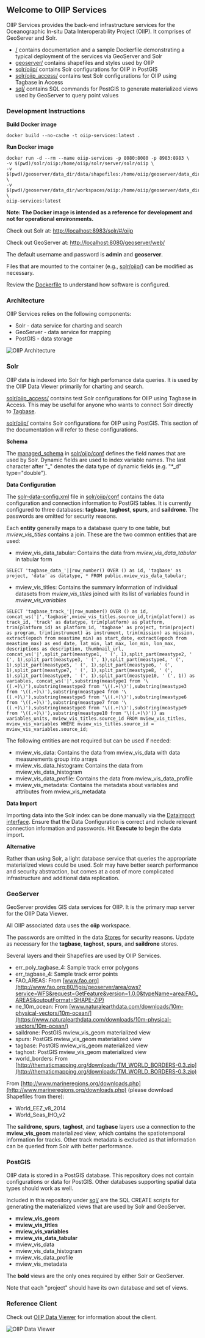 ## Welcome to OIIP Services

OIIP Services provides the back-end infrastructure services for the Oceanographic In-situ Data Interoperability Project (OIIP).
It comprises of GeoServer and Solr.

* [/](./) contains documentation and a sample Dockerfile demonstrating a typical deployment of the services via GeoServer and Solr
* [geoserver/](geoserver/) contains shapefiles and styles used by OIIP
* [solr/oiip/](solr/oiip/) contains Solr configurations for OIIP in PostGIS
* [solr/oiip_access/](solr/oiip_access/) contains test Solr configurations for OIIP using Tagbase in Access
* [sql/](sql/) contains SQL commands for PostGIS to generate materialized views used by GeoServer to query point values

### Development Instructions

**Build Docker image**

    docker build --no-cache -t oiip-services:latest .

**Run Docker image**

    docker run -d --rm --name oiip-services -p 8080:8080 -p 8983:8983 \
    -v $(pwd)/solr/oiip:/home/oiip/solr/server/solr/oiip \
    -v $(pwd)/geoserver/data_dir/data/shapefiles:/home/oiip/geoserver/data_dir/data/shapefiles \
    -v $(pwd)/geoserver/data_dir/workspaces/oiip:/home/oiip/geoserver/data_dir/workspaces/oiip \
    oiip-services:latest

**Note: The Docker image is intended as a reference for development and not for operational environments.**

Check out Solr at: [http://localhost:8983/solr/#/oiip](http://localhost:8983/solr/#/oiip)

Check out GeoServer at: [http://localhost:8080/geoserver/web/](http://localhost:8080/geoserver/web/)

The default username and password is **admin** and **geoserver**.

Files that are mounted to the container (e.g., [solr/oiip/](solr/oiip/)) can be modified as necessary.

Review the [Dockerfile](Dockerfile) to understand how software is configured.


### Architecture

OIIP Services relies on the following components:

* Solr - data service for charting and search
* GeoServer - data service for mapping
* PostGIS - data storage

![OIIP Architecture](images/oiip_architecture.png)

### Solr

OIIP data is indexed into Solr for high perfomance data queries. It is used by the OIIP Data Viewer primarily for charting and search.

[solr/oiip_access/](solr/oiip_access/) contains test Solr configurations for OIIP using Tagbase in Access. This may be useful for anyone who wants to connect Solr directly to [Tagbase](https://github.com/tagbase).

[solr/oiip/](solr/oiip/) contains Solr configurations for OIIP using PostGIS. This section of the documentation will refer to these configurations.

**Schema**

The [managed_schema](solr/oiip/conf/managed_schema) in [solr/oiip/conf](solr/oiip/conf) defines the field names that are used by Solr. Dynamic fields are used to index variable names. The last character after "\_" denotes the data type of dynamic fields (e.g. "*_d" type="double").

**Data Configuration**

The [solr-data-config.xml](solr/oiip/conf/solr-data-config.xml) file in [solr/oiip/conf](solr/oiip/conf) contains the data configuration and connection information to PostGIS tables. It is currently configured to three databases: **tagbase**, **taghost**, **spurs**, and **saildrone**. The passwords are omitted for security reasons.

Each **entity** generally maps to a database query to one table, but *mview_vis_titles* contains a join. These are the two common entities that are used:

* mview\_vis\_data\_tabular: Contains the data from *mview_vis_data_tabular* in tabular form

```
SELECT 'tagbase_data_'||row_number() OVER () as id, 'tagbase' as project, 'data' as datatype, * FROM public.mview_vis_data_tabular;
```

* mview\_vis\_titles: Contains the summary information of individual datasets from *mview_vis_titles* joined with its list of variables found in *mview_vis_variables*

```
SELECT 'tagbase_track_'||row_number() OVER () as id, concat_ws('|','tagbase',mview_vis_titles.source_id,trim(platform)) as track_id, 'track' as datatype, trim(platform) as platform, trim(platform_id) as platform_id, 'tagbase' as project, trim(project) as program, trim(instrument) as instrument, trim(mission) as mission, extract(epoch from meastime_min) as start_date, extract(epoch from meastime_max) as end_date, lat_min, lat_max, lon_min, lon_max, descriptions as description, thumbnail_url, concat_ws('|',split_part(meastype1, ' (', 1),split_part(meastype2, ' (', 1),split_part(meastype3, ' (', 1),split_part(meastype4, ' (', 1),split_part(meastype5, ' (', 1),split_part(meastype6, ' (', 1),split_part(meastype7, ' (', 1),split_part(meastype8, ' (', 1),split_part(meastype9, ' (', 1),split_part(meastype10, ' (', 1)) as variables, concat_ws('|',substring(meastype1 from '\((.+)\)'),substring(meastype2 from '\((.+)\)'),substring(meastype3 from '\((.+)\)'),substring(meastype4 from '\((.+)\)'),substring(meastype5 from '\((.+)\)'),substring(meastype6 from '\((.+)\)'),substring(meastype7 from '\((.+)\)'),substring(meastype8 from '\((.+)\)'),substring(meastype9 from '\((.+)\)'),substring(meastype10 from '\((.+)\)')) as variables_units, mview_vis_titles.source_id FROM mview_vis_titles, mview_vis_variables WHERE mview_vis_titles.source_id = mview_vis_variables.source_id;
```

The following entities are not required but can be used if needed:
* mview\_vis\_data: Contains the data from mview\_vis\_data with data measurements group into arrays
* mview\_vis\_data_histogram: Contains the data from mview\_vis\_data\_histogram
* mview\_vis\_data_profile: Contains the data from mview\_vis\_data\_profile
* mview\_vis\_metadata: Contains the metadata about variables and attributes from mview\_vis\_metadata

**Data Import**

Importing data into the Solr index can be done manually via the [Dataimport interface](http://localhost:8983/solr/#/oiip/dataimport//dataimport). Ensure that the Data Configuration is correct and include relevant connection information and passwords. Hit **Execute** to begin the data import.

**Alternative**

Rather than using Solr, a light database service that queries the appropriate materialized views could be used. Solr may have better search performance and security abstraction, but comes at a cost of more complicated infrastructure and additional data replication.


### GeoServer

GeoServer provides GIS data services for OIIP. It is the primary map server for the OIIP Data Viewer.

All OIIP associated data uses the **oiip** workspace.

The passwords are omitted in the data [Stores](http://localhost:8080/geoserver/web/wicket/bookmarkable/org.geoserver.web.data.store.StorePage?5) for security reasons. Update as necessary for the **tagbase**, **taghost**, **spurs**, and **saildrone** stores.

Several layers and their Shapefiles are used by OIIP Services.

* err\_poly\_tagbase_4: Sample track error polygons
* err\_tagbase_4: Sample track error points
* FAO_AREAS: From [www.fao.org](http://www.fao.org:80/figis/geoserver/area/ows?service=WFS&request=GetFeature&version=1.0.0&typeName=area:FAO_AREAS&outputFormat=SHAPE-ZIP)
* ne\_10m\_ocean: From [www.naturalearthdata.com/downloads/10m-physical-vectors/10m-ocean/](https://www.naturalearthdata.com/downloads/10m-physical-vectors/10m-ocean/)
* saildrone: PostGIS mview\_vis\_geom materialized view
* spurs: PostGIS mview\_vis\_geom materialized view
* tagbase: PostGIS mview\_vis\_geom materialized view
* taghost: PostGIS mview\_vis\_geom materialized view
* world\_borders: From [http://thematicmapping.org/downloads/TM_WORLD_BORDERS-0.3.zip](http://thematicmapping.org/downloads/TM_WORLD_BORDERS-0.3.zip)

From [http://www.marineregions.org/downloads.php](http://www.marineregions.org/downloads.php) (please download Shapefiles from there):
* World\_EEZ\_v8\_2014
* World\_Seas\_IHO\_v2

The **saildrone**, **spurs**, **taghost**, and **tagbase** layers use a connection to the **mview_vis_geom** materialized view, which contains the spatiotemporal information for tracks. Other track metadata is excluded as that information can be queried from Solr with better performance.

### PostGIS

OIIP data is stored in a PostGIS database. This repository does not contain configurations or data for PostGIS. Other databases supporting spatial data types should work as well.

Included in this repository under [sql/](sql/) are the SQL CREATE scripts for generating the materialized views that are used by Solr and GeoServer.

* **mview_vis_geom**
* **mview_vis_titles**
* **mview_vis_variables**
* **mview_vis_data_tabular**
* mview\_vis\_data
* mview\_vis\_data_histogram
* mview\_vis\_data_profile
* mview\_vis\_metadata

The **bold** views are the only ones required by either Solr or GeoServer.

Note that each "project" should have its own database and set of views.

### Reference Client

Check out [OIIP Data Viewer](https://github.com/oiip/oiip-data-viewer) for information about the client.

![OIIP Data Viewer](images/oiip_data_viewer.png)

